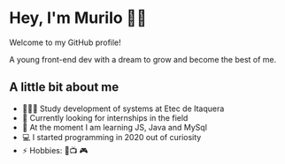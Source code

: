 # Hey, I'm Murilo 👋🏾

Welcome to my GitHub profile!

A young front-end dev with a dream to grow and become the best of me.

## A little bit about me

- 🙇🏾‍♂️ Study development of systems at Etec de Itaquera
- 🔭 Currently looking for internships in the field
- 🌱 At the moment I am learning JS, Java and MySql
- 💻 I started programming in 2020 out of curiosity
- ⚡ Hobbies: 🎸📺 🎮

